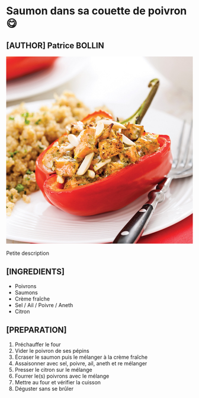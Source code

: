 # Saumon dans sa couette de poivron 😋

## [AUTHOR] Patrice BOLLIN

![This is a alt text.](poivron-farcis-au-saumon.jpeg "Enjoy la famille 😋")

Petite description

## [INGREDIENTS]

* Poivrons
* Saumons
* Crème fraîche
* Sel / Ail / Poivre / Aneth 
* Citron

## [PREPARATION]

1. Préchauffer le four
1. Vider le poivron de ses pépins
1. Écraser le saumon puis le mélanger à la crème fraîche 
1. Assaisonner avec sel, poivre, ail, aneth et re mélanger
1. Presser le citron sur le mélange
1. Fourrer le(s) poivrons avec le mélange
1. Mettre au four et vérifier la cuisson
1. Déguster sans se brûler